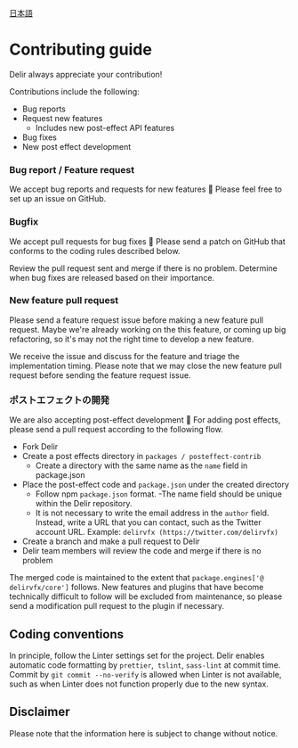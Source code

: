 [日本語](./CONTRIBUTING-ja.md)

# Contributing guide

Delir always appreciate your contribution!

Contributions include the following:

- Bug reports
- Request new features
    - Includes new post-effect API features
- Bug fixes
- New post effect development


### Bug report / Feature request

We accept bug reports and requests for new features 🌟
Please feel free to set up an issue on GitHub.

### Bugfix

We accept pull requests for bug fixes 🐛
Please send a patch on GitHub that conforms to the coding rules described below.

Review the pull request sent and merge if there is no problem.
Determine when bug fixes are released based on their importance.

### New feature pull request

Please send a feature request issue before making a new feature pull request. Maybe we're already working on the this feature, or coming up big refactoring, so it's may not the right time to develop a new feature.

We receive the issue and discuss for the feature and triage the implementation timing. Please note that we may close the new feature pull request before sending the feature request issue.

### ポストエフェクトの開発

We are also accepting post-effect development 🌈
For adding post effects, please send a pull request according to the following flow.

- Fork Delir
- Create a post effects directory in `packages / posteffect-contrib`
    - Create a directory with the same name as the `name` field in package.json
- Place the post-effect code and `package.json` under the created directory
    - Follow npm `package.json` format.
        -The name field should be unique within the Delir repository.
    - It is not necessary to write the email address in the `author` field. Instead, write a URL that you can contact, such as the Twitter account URL. Example: `delirvfx (https://twitter.com/delirvfx)`
- Create a branch and make a pull request to Delir
- Delir team members will review the code and merge if there is no problem

The merged code is maintained to the extent that `package.engines['@ delirvfx/core']` follows.
New features and plugins that have become technically difficult to follow will be excluded from maintenance, so please send a modification pull request to the plugin if necessary.

## Coding conventions

In principle, follow the Linter settings set for the project.
Delir enables automatic code formatting by `prettier`,` tslint`, `sass-lint` at commit time.
Commit by `git commit --no-verify` is allowed when Linter is not available, such as when Linter does not function properly due to the new syntax.

## Disclaimer

Please note that the information here is subject to change without notice.
